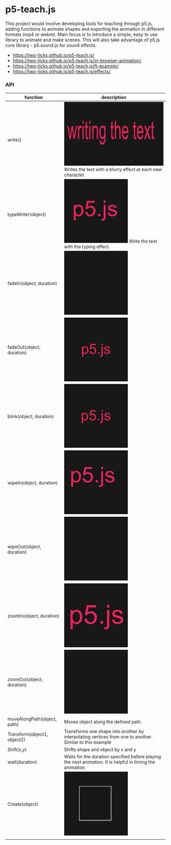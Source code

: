 # p5-teach.js
This project would involve developing tools for teaching through p5.js, adding functions to animate shapes and exporting the animation in different formats (mp4 or webm). Main focus is to introduce a simple, easy to use library to animate and make scenes. This will also take advantage of p5.js core library - p5.sound.js for sound effects.

- https://two-ticks.github.io/p5-teach.js/
- https://two-ticks.github.io/p5-teach.js/in-browser-animation/
- https://two-ticks.github.io/p5-teach.js/ft-example/
- https://two-ticks.github.io/p5-teach.js/effects/

### API 

|function|description|
|---|---|
| write()  | <img src="resources/write.gif" width="600" height="200"> Writes the text with a blurry effect at each new character.   |
| typeWriter(object)  |  <img src="resources/typeWriter.gif" width="200" height="200"> Write the text with the typing effect. |
| fadeIn(object, duration)  | <img src="resources/fadeIn.gif" width="200" height="200">  |
|  fadeOut(object, duration) | <img src="resources/fadeOut.gif" width="200" height="200">    |
|  blink(object, duration) | <img src="resources/blink.gif" width="200" height="200">   |
| wipeIn(object, duration)  | <img src="resources/wipeIn.gif" width="200" height="200">   |
| wipeOut(object, duration)  | <img src="resources/wipeOut.gif" width="200" height="200">   |
|  zoomIn(object, duration) | <img src="resources/zoomIn.gif" width="200" height="200">   |
| zoomOut(object, duration)  |<img src="resources/zoomOut.gif" width="200" height="200">    |
| moveAlongPath(object, path)  |Moves object along the defined path   |
| Transform(object1, object2)  | Transforms one shape into another by interpolating vertices from one to another. Similar to this example  |
| Shift(x,y)  | Shifts shape and object by x and y  |
|wait(duration)   | Waits for the duration specified before playing the next animation. It is helpful in timing the animation.  |
| Create(object)  | <img src="resources/create.gif" width="200" height="200">  |
|   |   |